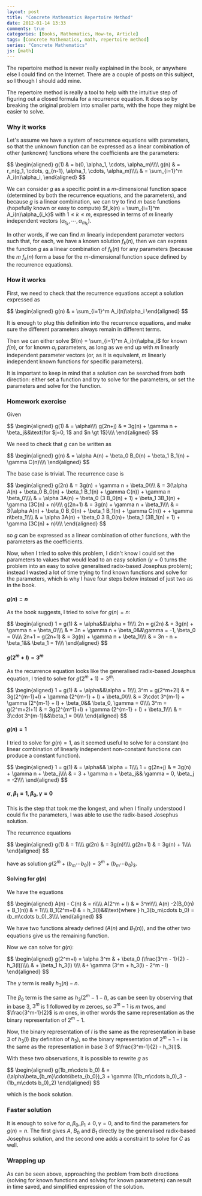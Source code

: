 ```yaml
---
layout: post
title: "Concrete Mathematics Repertoire Method"
date: 2012-01-14 13:33
comments: true
categories: [Books, Mathematics, How-to, Article]
tags: [Concrete Mathematics, math, repertoire method]
series: "Concrete Mathematics"
js: [math]
---
```

The repertoire method is never really explained in the book, or
anywhere else I could find on the Internet. There are a couple of
posts on this subject, so I though I should add mine.

The repertoire method is really a tool to help with the intuitive step
of figuring out a closed formula for a recurrence equation. It does so
by breaking the original problem into smaller parts, with the hope
they might be easier to solve.

<!-- more -->

### Why it works

Let's assume we have a system of recurrence equations with parameters,
so that the unknown function can be expressed as a linear combination
of other (unknown) functions where the coefficients are the parameters:

<div markdown="0">
$$
\begin{aligned}
g(1) &amp; = b(0, \alpha_1, \cdots, \alpha_m)\\\\
g(n) &amp; = r_n(g_1, \cdots, g_{n-1}, \alpha_1, \cdots, \alpha_m)\\\\
&amp; = \sum_{i=1}^m A_i(n)\alpha_i,
\end{aligned}
$$
</div>

We can consider $g$ as a specific point in a $m$-dimensional function
space (determined by both the recurrence equations, and the
parameters), and because $g$ is a linear combination, we can try to
find $m$ base functions (hopefully known or easy to compute)
$f_k(n) = \sum_{i=1}^m A_i(n)\alpha_{i_k}$ with $1 \le k \le m$, expressed in
terms of $m$ linearly independent vectors
$(\alpha_{1_k},\cdots,\alpha_{m_k})$.

In other words, if we can find $m$ linearly independent parameter
vectors such that, for each, we have a known solution $f_k(n)$, then
we can express the function $g$ as a linear combination of $f_k(n)$
for any parameters (because the $m$ $f_k(n)$ form a base for the
$m$-dimensional function space defined by the recurrence equations).

### How it works

First, we need to check that the recurrence equations accept a
solution expressed as

<div markdown="0">
$$
\begin{aligned}
g(n) &amp; = \sum_{i=1}^m A_i(n)\alpha_i
\end{aligned}
$$
</div>

It is enough to plug this definition into the recurrence equations,
and make sure the different parameters always remain in different
terms.

Then we can either solve $f(n) = \sum_{i=1}^m A_i(n)\alpha_i$ for
known $f(n)$, or for known $\alpha_i$
parameters, as long as we end up with $m$ linearly independent
parameter vectors (or, as it is equivalent, $m$ linearly independent
known functions for specific parameters).

It is important to keep in mind that a solution can be searched from
both direction: either set a function and try to solve for the
parameters, or set the parameters and solve for the function.

### Homework exercise

Given

<div markdown="0">
$$
\begin{aligned}
g(1) &amp; = \alpha\\\\
g(2n+j) &amp; = 3g(n) + \gamma n + \beta_j&amp;&amp;\text{for $j=0, 1$ and $n \gt 1$}\\\\
\end{aligned}
$$
</div>

We need to check that $g$ can be written as

<div markdown="0">
$$
\begin{aligned}
g(n) &amp; = \alpha A(n) + \beta_0 B_0(n) + \beta_1 B_1(n) + \gamma C(n)\\\\
\end{aligned}
$$
</div>

The base case is trivial. The recurrence case is

<div markdown="0">
$$
\begin{aligned}
g(2n) &amp; = 3g(n) + \gamma n + \beta_0\\\\
&amp; = 3(\alpha A(n) +  \beta_0 B_0(n) + \beta_1 B_1(n) + \gamma C(n)) + \gamma n \beta_0\\\\
&amp; = \alpha 3A(n) + \beta_0 (3 B_0(n) + 1) + \beta_1 3B_1(n) + \gamma (3C(n) + n)\\\\
g(2n+1) &amp; = 3g(n) + \gamma n + \beta_1\\\\
&amp; = 3(\alpha A(n) +  \beta_0 B_0(n) + \beta_1 B_1(n) + \gamma C(n)) + + \gamma n\beta_1\\\\
&amp; = \alpha 3A(n) + \beta_0 3 B_0(n)+ \beta_1 (3B_1(n) + 1) + \gamma (3C(n) + n)\\\\
\end{aligned}
$$
</div>

so $g$ can be expressed as a linear combination of other functions,
with the parameters as the coefficients.

Now, when I tried to solve this problem, I didn't know I could set the
parameters to values that would lead to an easy solution ($\gamma = 0$
turns the problem into an easy to solve generalised radix-based
Josephus problem); instead I wasted a lot of time trying to find known
functions and solve for the parameters, which is why I have four steps
below instead of just two as in the book.

#### $g(n) = n$

As the book suggests, I tried to solve for $g(n) = n$:

<div markdown="0">
$$
\begin{aligned}
1 = g(1) &amp; = \alpha&amp;&amp;\alpha = 1\\\\
2n = g(2n) &amp; = 3g(n) + \gamma n + \beta_0\\\\
&amp; = 3n + \gamma n + \beta_0&amp;&amp;\gamma = -1, \beta_0 = 0\\\\
2n+1 = g(2n+1) &amp; = 3g(n) + \gamma n + \beta_1\\\\
&amp; = 3n - n + \beta_1&amp;&amp; \beta_1 = 1\\\\
\end{aligned}
$$
</div>

#### $g(2^m+l) = 3^m$

As the recurrence equation looks like the generalised radix-based
Josephus equation, I tried to solve for $g(2^m+1) = 3^m$:

<div markdown="0">
$$
\begin{aligned}
1 = g(1) &amp; = \alpha&amp;&amp;\alpha = 1\\\\
3^m = g(2^m+2l) &amp; = 3g(2^{m-1}+l) + \gamma (2^{m-1} + l) + \beta_0\\\\
&amp; = 3\cdot 3^{m-1} + \gamma (2^{m-1} + l) + \beta_0&amp;&amp; \beta_0, \gamma = 0\\\\
3^m = g(2^m+2l+1) &amp; = 3g(2^{m^1}+l) + \gamma (2^{m-1} + l) + \beta_1\\\\
&amp; = 3\cdot 3^{m-1}&amp;&amp;\beta_1 = 0\\\\
\end{aligned}
$$
</div>

#### $g(n) = 1$

I tried to solve for $g(n) = 1$, as it seemed useful to solve for a
constant (no linear combination of linearly independent non-constant
functions can produce a constant function).

<div markdown="0">
$$
\begin{aligned}
1 = g(1) &amp; = \alpha&amp;&amp; \alpha = 1\\\\
1 = g(2n+j) &amp; = 3g(n) + \gamma n + \beta_j\\\\
&amp; = 3 + \gamma n + \beta_j&amp;&amp; \gamma = 0, \beta_j = -2\\\\
\end{aligned}
$$
</div>

#### $\alpha, \beta_1 = 1, \beta_0,  \gamma = 0$

This is the step that took me the longest, and when I finally
understood I could fix the parameters, I was able to use the
radix-based Josephus solution.

The recurrence equations 
<div markdown="0">
$$
\begin{aligned}
g(1) &amp; = 1\\\\
g(2n) &amp; = 3g(n)\\\\
g(2n+1) &amp; = 3g(n) + 1\\\\
\end{aligned}
$$
</div>

have as solution $g(2^m + (b_m\cdots b_0)) = 3^m + (b_m\cdots b_0)_3$.

#### Solving for $g(n)$

We have the equations

<div markdown="0">
$$
\begin{aligned}
A(n) - C(n) &amp; = n\\\\
A(2^m + l) &amp; = 3^m\\\\
A(n) -2(B_0(n) + B_1(n)) &amp; = 1\\\\
B_1(2^m+l) &amp; = h_3(l)&amp;&amp;\text{where } h_3(b_m\cdots b_0) = (b_m\cdots b_0)_3\\\\
\end{aligned}
$$
</div>

We have two functions already defined ($A(n)$ and $B_1(n)$), and the
other two equations give us the remaining function.

Now we can solve for $g(n)$:

<div markdown="0">
$$
\begin{aligned}
g(2^m+l) = \alpha 3^m &amp; + \beta_0 (\frac{3^m - 1}{2} - h_3(l))\\\\
&amp; + \beta_1 h_3(l) \\\\
&amp;+ \gamma (3^m + h_3(l) - 2^m - l)
\end{aligned}
$$
</div>

The $\gamma$ term is really $h_3(n) - n$.

The $\beta_0$ term is the same as $h_3(2^m-1-l)$, as can be seen by
observing that in base $3$, $3^m$ is $1$ followed by $m$ zeroes, so
$3^m-1$ is $m$ twos, and $\frac{3^m-1}{2}$ is $m$ ones, in other words
the same representation as the binary representation of $2^m-1$.

Now, the binary representation of $l$ is the same as the
representation in base $3$ of $h_3(l)$ (by definition of $h_3$), so
the binary representation of $2^m-1-l$ is the same as the
representation in base $3$ of $\frac{3^m-1}{2} - h_3(l)$.

With these two observations, it is possible to rewrite $g$ as

<div markdown="0">
$$
\begin{aligned}
g(1b_m\cdots b_0) &amp; = (\alpha\beta_{b_m}\cdots\beta_{b_0})_3 + \gamma ((1b_m\cdots b_0)_3 - (1b_m\cdots b_0)_2)
\end{aligned}
$$
</div>

which is the book solution. 

### Faster solution

It is enough to solve for
$\alpha, \beta_0, \beta_1 \ne 0, \gamma = 0$,
and to find the parameters for $g(n) = n$. The first gives $A$,
$B_0$ and $B_1$ directly by the generalised radix-based Josephus
solution, and the second one adds a constraint to solve for $C$ as well.

### Wrapping up

As can be seen above, approaching the problem from both directions
(solving for known functions and solving for known parameters) can
result in time saved, and simplified expression of the solution.
